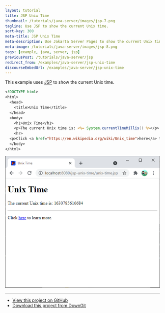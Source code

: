 ```yaml
---
layout: tutorial
title: JSP Unix Time
thumbnail: /tutorials/java-server/images/jsp-7.png
tagline: Use JSP to show the current Unix time.
sort-key: 300
meta-title: JSP Unix Time
meta-description: Use Jakarta Server Pages to show the current Unix time.
meta-image: /tutorials/java-server/images/jsp-8.png
tags: [example, java, server, jsp]
previousPost: /tutorials/java-server/jsp
redirect_from: /examples/java-server/jsp-unix-time
discourseEmbedUrl: /examples/java-server/jsp-unix-time
---
```


This example uses [JSP](/tutorials/java-server/jsp) to show the current Unix time.

```jsp
<!DOCTYPE html>
<html>
  <head>
    <title>Unix Time</title>
  </head>
  <body>
    <h1>Unix Time</h1>
    <p>The current Unix time is: <%= System.currentTimeMillis() %></p>
    <hr>
  <p>Click <a href="https://en.wikipedia.org/wiki/Unix_time">here</a> to learn more.</p>
  </body>
</html>
```

![unix time](/tutorials/java-server/images/jsp-3.png)

---

- [View this project on GitHub](https://github.com/KevinWorkman/HappyCoding/tree/gh-pages/tutorials/java-server/java-server-example-projects/jsp-unix-time)
- [Download this project from DownGit](https://downgit.github.io/#/home?url=https://github.com/KevinWorkman/HappyCoding/tree/gh-pages/tutorials/java-server/java-server-example-projects/jsp-unix-time)

